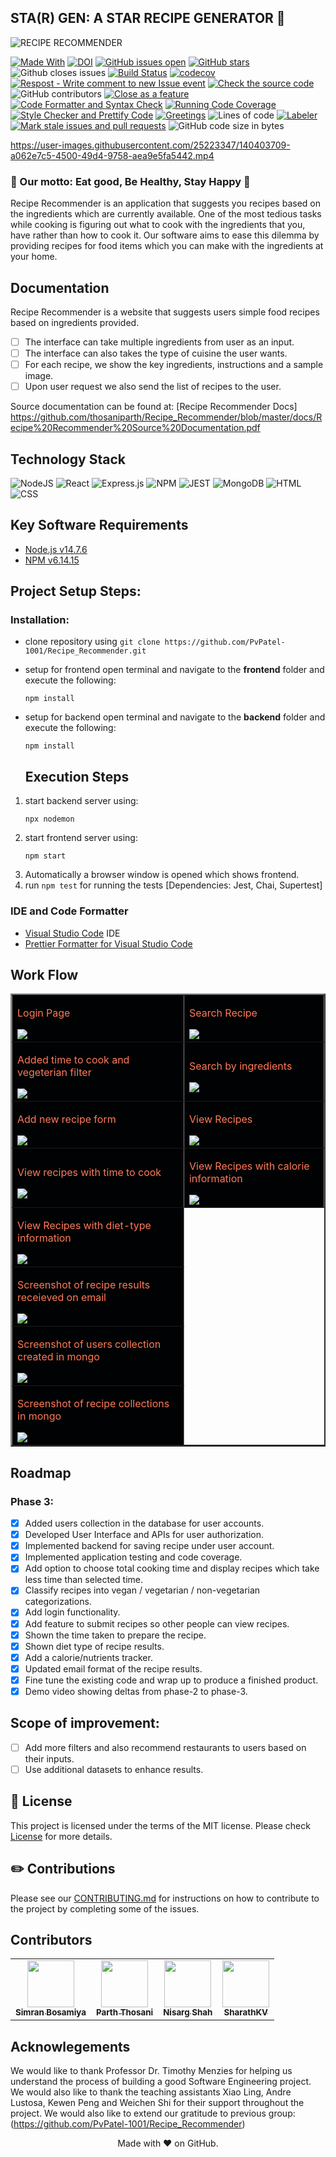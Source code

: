 ## STA(R) GEN: A STAR RECIPE GENERATOR 🍔

![RECIPE RECOMMENDER](https://user-images.githubusercontent.com/40118578/139968487-1150b64e-d8d3-4f2e-a5d3-9a48d19ff64b.gif)

[![Made With](https://img.shields.io/badge/made%20with-javascript-gree)](https://www.javascript.com/)
[![DOI](https://zenodo.org/badge/429944963.svg)](https://zenodo.org/badge/latestdoi/429944963)
[![GitHub issues open](https://img.shields.io/github/issues/thosaniparth/Recipe_Recommender)](https://github.com/thosaniparth/Recipe_Recommender/issues)
[![GitHub stars](https://badgen.net/github/stars/thosaniparth/Recipe_Recommender)](https://badgen.net/github/stars/thosaniparth/Recipe_Recommender)
![Github closes issues](https://img.shields.io/github/issues-closed-raw/thosaniparth/Recipe_Recommender)
[![Build Status](https://app.travis-ci.com/thosaniparth/Recipe_Recommender.svg?branch=master)](https://app.travis-ci.com/thosaniparth/Recipe_Recommender)
[![codecov](https://codecov.io/gh/thosaniparth/Recipe_Recommender/branch/master/graph/badge.svg?token=M48I2E3PLL)](https://codecov.io/gh/thosaniparth/Recipe_Recommender)
[![Respost - Write comment to new Issue event](https://github.com/thosaniparth/Recipe_Recommender/actions/workflows/Respost.yml/badge.svg)](https://github.com/thosaniparth/Recipe_Recommender/actions/workflows/Respost.yml)
[![Check the source code](https://github.com/thosaniparth/Recipe_Recommender/actions/workflows/codeFormatter.yml/badge.svg)](https://github.com/thosaniparth/Recipe_Recommender/actions/workflows/codeFormatter.yml)
![GitHub contributors](https://img.shields.io/github/contributors/thosaniparth/Recipe_Recommender)
[![Close as a feature](https://github.com/thosaniparth/Recipe_Recommender/actions/workflows/close_as_a_feature.yml/badge.svg)](https://github.com/thosaniparth/Recipe_Recommender/actions/workflows/close_as_a_feature.yml)
[![Code Formatter and Syntax Check](https://github.com/thosaniparth/Recipe_Recommender/actions/workflows/Code_Formatter_and_Syntax_Check.yml/badge.svg)](https://github.com/thosaniparth/Recipe_Recommender/actions/workflows/Code_Formatter_and_Syntax_Check.yml)
[![Running Code Coverage](https://github.com/thosaniparth/Recipe_Recommender/actions/workflows/coverage.yml/badge.svg)](https://github.com/thosaniparth/Recipe_Recommender/actions/workflows/coverage.yml)
[![Style Checker and Prettify Code](https://github.com/thosaniparth/Recipe_Recommender/actions/workflows/Style_Checker_and_Prettify_Code.yml/badge.svg)](https://github.com/thosaniparth/Recipe_Recommender/actions/workflows/Style_Checker_and_Prettify_Code.yml)
[![Greetings](https://github.com/thosaniparth/Recipe_Recommender/actions/workflows/greetings.yml/badge.svg)](https://github.com/thosaniparth/Recipe_Recommender/actions/workflows/greetings.yml)
![Lines of code](https://img.shields.io/tokei/lines/github/thosaniparth/Recipe_Recommender)
[![Labeler](https://github.com/thosaniparth/Recipe_Recommender/actions/workflows/label.yml/badge.svg)](https://github.com/thosaniparth/Recipe_Recommender/actions/workflows/label.yml)
[![Mark stale issues and pull requests](https://github.com/thosaniparth/Recipe_Recommender/actions/workflows/stale.yml/badge.svg)](https://github.com/thosaniparth/Recipe_Recommender/actions/workflows/stale.yml)
![GitHub code size in bytes](https://img.shields.io/github/languages/code-size/thosaniparth/Recipe_Recommender)

https://user-images.githubusercontent.com/25223347/140403709-a062e7c5-4500-49d4-9758-aea9e5fa5442.mp4

   <h3>🍔 Our motto: Eat good, Be Healthy, Stay Happy 🍔</h3>

  <p>
    Recipe Recommender is an application that suggests you recipes based on the ingredients which are currently available.
    One of the most tedious tasks while cooking is figuring out what to cook with the ingredients that you, have rather than how to cook it.
    Our software aims to ease this dilemma by providing recipes for food items which you can make with the ingredients at your home.
  </p>

## Documentation

Recipe Recommender is a website that suggests users simple food recipes based on ingredients provided.

- [ ] The interface can take multiple ingredients from user as an input.
- [ ] The interface can also takes the type of cuisine the user wants.
- [ ] For each recipe, we show the key ingredients, instructions and a sample image.
- [ ] Upon user request we also send the list of recipes to the user.

Source documentation can be found at: [Recipe Recommender Docs] https://github.com/thosaniparth/Recipe_Recommender/blob/master/docs/Recipe%20Recommender%20Source%20Documentation.pdf

## Technology Stack

![NodeJS](https://img.shields.io/badge/node.js-6DA55F?style=for-the-badge&logo=node.js&logoColor=white)
![React](https://img.shields.io/badge/react-%2320232a.svg?style=for-the-badge&logo=react&logoColor=%2361DAFB)
![Express.js](https://img.shields.io/badge/express.js-%23404d59.svg?style=for-the-badge&logo=express&logoColor=%2361DAFB)
![NPM](https://img.shields.io/badge/npm-CB3837?style=for-the-badge&logo=npm&logoColor=white)
![JEST](https://img.shields.io/badge/Jest-C21325?style=for-the-badge&logo=jest&logoColor=white)
![MongoDB](https://img.shields.io/badge/MongoDB-%234ea94b.svg?style=for-the-badge&logo=mongodb&logoColor=white)
![HTML](https://img.shields.io/badge/HTML5-E34F26?style=for-the-badge&logo=html5&logoColor=white)
![CSS](https://img.shields.io/badge/CSS3-1572B6?style=for-the-badge&logo=css3&logoColor=white)

## Key Software Requirements

- [Node.js v14.7.6](https://nodejs.org/en/download/)
- [NPM v6.14.15](https://nodejs.org/en/download/)

## Project Setup Steps:

### Installation:

- clone repository using `git clone https://github.com/PvPatel-1001/Recipe_Recommender.git`
- setup for frontend
  open terminal and navigate to the **frontend** folder and execute the following:
  ```
  npm install
  ```
- setup for backend
  open terminal and navigate to the **backend** folder and execute the following:

  ```
  npm install
  ```

  ## Execution Steps

1.  start backend server using:
    ```
    npx nodemon
    ```
2.  start frontend server using:
    ```
    npm start
    ```
3.  Automatically a browser window is opened which shows frontend.
4.  run `npm test` for running the tests [Dependencies: Jest, Chai, Supertest]

### IDE and Code Formatter

- [Visual Studio Code](https://code.visualstudio.com/) IDE
- [Prettier Formatter for Visual Studio Code](https://github.com/prettier/prettier-vscode/blob/main/README.md)

## Work Flow

<table border="2" bordercolorlight="#b9dcff" bordercolordark="#006fdd">

  <tr style="background: #010203 ">
    <td valign="left"> 
      <p style="color: #FF7A59"> Login Page
      </p>
      <a href="./images/prev_stage1.jpg"> 
        <img src="./images/Screen Shot 2021-12-04 at 5.12.44 PM.png" >      
      </a>
    </td>
    <td valign="left"> 
      <p style="color: #FF7A59"> Search Recipe
      </p>
      <a href="./images/current_stage1.png">
        <img src="./images/current_stage1.png"> 
      </a>
    </td>
  </tr>
  
  <tr style="background: #010203;"> 
    <td valign="left">
      <p style="color: #FF7A59"> Added time to cook and vegeterian filter
      </p>  
      <a href="./images/Screen Shot 2021-12-04 at 5.13.08 PM.png">
        <img src="./images/Screen Shot 2021-12-04 at 5.13.08 PM.png">    
      </a>
    </td>
    <td valign="left"> 
      <p style="color: #FF7A59"> Search by ingredients
      </p>
      <a href="./images/current_stage2.png">
        <img src="./images/current_stage2.png">          
      </a>
    </td>

  </tr> 
  
  <tr style="background: #010203;"> 
    <td valign="left">
     <p style="color: #FF7A59"> Add new recipe form
      </p>
     <a href="./images/Screen Shot 2021-12-04 at 5.12.59 PM.png">
        <img src="./images/Screen Shot 2021-12-04 at 5.12.59 PM.png"> 
      </a> 
    </td> 
    <td valign="left">
     <p style="color: #FF7A59"> View Recipes
      </p>
     <a href="./images/current_stage4.png">
        <img src="./images/current_stage4.png"> 
      </a> 
    </td> 
  </tr> 
  
   <tr style="background: #010203;"> 
    <td valign="left">
     <p style="color: #FF7A59"> View recipes with time to cook
      </p>
     <a href="./images/Screen Shot 2021-12-04 at 5.17.18 PM.png">
        <img src="./images/Screen Shot 2021-12-04 at 5.17.18 PM.png"> 
      </a> 
    </td> 
    <td valign="left">
     <p style="color: #FF7A59"> View Recipes with calorie information
      </p>
     <a href="./images/Screen Shot 2021-12-04 at 5.17.18 PM.png">
        <img src="./images/Screen Shot 2021-12-04 at 5.17.18 PM.png"> 
      </a> 
    </td> 
  </tr>
   
   <tr style="background: #010203 ">
    <td valign="left"> 
      <p style="color: #FF7A59"> View Recipes with diet-type information
      </p>
      <a href="./images/diet_type.png"> 
        <img src="./images/diet_type.png" >      
      </a>
    </td>
  </tr>
   <tr style="background: #010203 ">
    <td valign="left"> 
      <p style="color: #FF7A59"> Screenshot of recipe results receieved on email
      </p>
      <a href="./images/recipes-email.jpeg"> 
        <img src="./images/recipes-email.jpeg" >      
      </a>
    </td>
  </tr>
   <tr style="background: #010203 ">
    <td valign="left"> 
      <p style="color: #FF7A59"> Screenshot of users collection created in mongo
      </p>
      <a href="./images/user-collection-db.png"> 
        <img src="./images/user-collection-db.png" >      
      </a>
    </td>
  </tr>
   </tr>
   <tr style="background: #010203 ">
    <td valign="left"> 
      <p style="color: #FF7A59"> Screenshot of recipe collections in mongo
      </p>
      <a href="./images/db-screenshot.jpeg"> 
        <img src="./images/db-screenshot.jpeg" >      
      </a>
    </td>
  </tr>
 
 </table>

## Roadmap

<!--
### Phase 2: Completed tasks:

- [x] Improved the User Experience by embedding Dynamic scripts and CSS and made the interface self explanatory and easy from user perspective.
- [x] Hosted database on MongoDB server for better availability.
- [x] Improved the business logic and implemented parellelism for better efficiency.
- [x] Made the webpage publicly available by hosting the website on AWS and reduced the down time to 0.
- [x] Automated the continuous Deployment process using AWS providers on Terraform.
- [x] Configured and linked the frontend and backend servers dynamically using shell scrips and Terraform output state.
- [x] Created a more professional looking navigation buttons.
- [x] Added more advanced features for cuisine and improved the business logic for suggesting recipes based on combination of filters.
- [x] Implemented Email service for recommended recipes.
- [x] Implemented Travis CI and multiple other github workflows for Continuous Integration.
- [x] Made major improvements to the repository. Added a tagline, created a logo, etc.
- [x] Improved the code test coverage by adding more specialized test cases.
- [x] Added demo video which shows how the user will interact with our software. -->

### Phase 3:

- [x] Added users collection in the database for user accounts.
- [x] Developed User Interface and APIs for user authorization.
- [x] Implemented backend for saving recipe under user account.
- [x] Implemented application testing and code coverage.
- [x] Add option to choose total cooking time and display recipes which take less time than selected time.
- [x] Classify recipes into vegan / vegetarian / non-vegetarian categorizations.
- [x] Add login functionality.
- [x] Add feature to submit recipes so other people can view recipes.
- [x] Shown the time taken to prepare the recipe.
- [x] Shown diet type of recipe results.
- [x] Add a calorie/nutrients tracker.
- [x] Updated email format of the recipe results.
- [x] Fine tune the existing code and wrap up to produce a finished product.
- [x] Demo video showing deltas from phase-2 to phase-3.

## Scope of improvement:

- [ ] Add more filters and also recommend restaurants to users based on their inputs.
- [ ] Use additional datasets to enhance results.

## :page_facing_up: License <a name="License"></a>

This project is licensed under the terms of the MIT license. Please check [License](https://github.com/PvPatel-1001/Recipe_Recommender/blob/master/LICENSE) for more details.

## :pencil2: Contributions <a name="Contributions"></a>

Please see our [CONTRIBUTING.md](https://github.com/PvPatel-1001/Recipe_Recommender/blob/master/CONTRIBUTING.md) for instructions on how to contribute to the project by completing some of the issues.

## Contributors

<table>
  <tr>
    <td align="center"><a href="https://github.com/BosamiyaSimran"><img src="https://avatars.githubusercontent.com/BosamiyaSimran" width="75px;" alt=""/><br /><sub><b>Simran Bosamiya</b></sub></a></td>
    <td align="center"><a href="https://github.com/thosaniparth"><img src="https://avatars.githubusercontent.com/thosaniparth" width="75px;" alt=""/><br /><sub><b>Parth Thosani</b></sub></a><br /></td>
    <td align="center"><a href="https://github.com/freakNewton"><img src="https://avatars.githubusercontent.com/freakNewton" width="75px;" alt=""/><br /><sub><b>Nisarg Shah</b></sub></a><br /></td>
     <td align="center"><a href="https://github.com/sharathKV"><img src="https://avatars.githubusercontent.com/sharathKV" width="75px;" alt=""/><br /><sub><b>SharathKV</b></sub></a><br /></td>
   
  </tr>
</table>

## Acknowlegements

We would like to thank Professor Dr. Timothy Menzies for helping us understand the process of building a good Software Engineering project. We would also like to thank the teaching assistants Xiao Ling, Andre Lustosa, Kewen Peng and Weichen Shi for their support throughout the project. We would also like to extend our gratitude to previous group: (https://github.com/PvPatel-1001/Recipe_Recommender)

<p align="center">Made with ❤️ on GitHub.</p>
